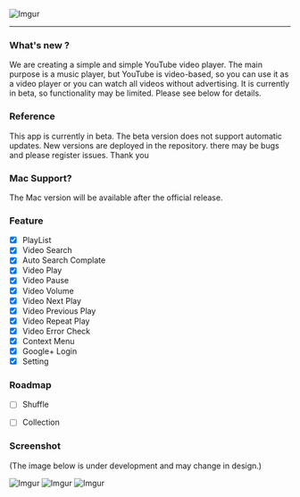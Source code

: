![Imgur](https://i.imgur.com/qKenxpi.png)
***

### What's new ?
We are creating a simple and simple YouTube video player. The main purpose is a music player, but YouTube is video-based, so you can use it as a video player or you can watch all videos without advertising. It is currently in beta, so functionality may be limited. Please see below for details.

### Reference
This app is currently in beta. 
The beta version does not support automatic updates. 
New versions are deployed in the repository. 
there may be bugs and please register issues.
Thank you

### Mac Support?
The Mac version will be available after the official release.

### Feature

- [x] PlayList
- [x] Video Search
- [x] Auto Search Complate
- [x] Video Play
- [x] Video Pause
- [x] Video Volume
- [x] Video Next Play
- [x] Video Previous Play
- [x] Video Repeat Play
- [x] Video Error Check
- [x] Context Menu
- [x] Google+ Login
- [x] Setting

### Roadmap

- [ ] Shuffle
- [ ] Collection


### Screenshot
(The image below is under development and may change in design.)

![Imgur](https://i.imgur.com/on9hj4Z.png)
![Imgur](https://i.imgur.com/Ll4j5I9.png)
![Imgur](https://i.imgur.com/Sqqw9jn.png)
